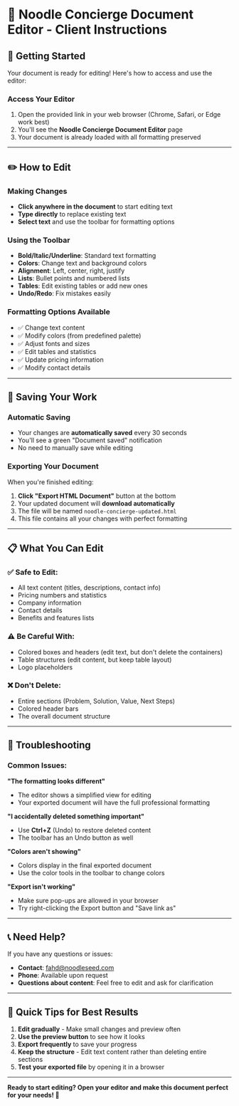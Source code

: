 # 📝 Noodle Concierge Document Editor - Client Instructions

## 🚀 Getting Started

Your document is ready for editing! Here's how to access and use the editor:

### **Access Your Editor**
1. Open the provided link in your web browser (Chrome, Safari, or Edge work best)
2. You'll see the **Noodle Concierge Document Editor** page
3. Your document is already loaded with all formatting preserved

---

## ✏️ How to Edit

### **Making Changes**
- **Click anywhere in the document** to start editing text
- **Type directly** to replace existing text
- **Select text** and use the toolbar for formatting options

### **Using the Toolbar**
- **Bold/Italic/Underline**: Standard text formatting
- **Colors**: Change text and background colors
- **Alignment**: Left, center, right, justify
- **Lists**: Bullet points and numbered lists
- **Tables**: Edit existing tables or add new ones
- **Undo/Redo**: Fix mistakes easily

### **Formatting Options Available**
- ✅ Change text content
- ✅ Modify colors (from predefined palette)
- ✅ Adjust fonts and sizes
- ✅ Edit tables and statistics
- ✅ Update pricing information
- ✅ Modify contact details

---

## 💾 Saving Your Work

### **Automatic Saving**
- Your changes are **automatically saved** every 30 seconds
- You'll see a green "Document saved" notification
- No need to manually save while editing

### **Exporting Your Document**
When you're finished editing:

1. **Click "Export HTML Document"** button at the bottom
2. Your updated document will **download automatically**
3. The file will be named `noodle-concierge-updated.html`
4. This file contains all your changes with perfect formatting

---

## 📋 What You Can Edit

### **✅ Safe to Edit:**
- All text content (titles, descriptions, contact info)
- Pricing numbers and statistics
- Company information
- Contact details
- Benefits and features lists

### **⚠️ Be Careful With:**
- Colored boxes and headers (edit text, but don't delete the containers)
- Table structures (edit content, but keep table layout)
- Logo placeholders

### **❌ Don't Delete:**
- Entire sections (Problem, Solution, Value, Next Steps)
- Colored header bars
- The overall document structure

---

## 🔧 Troubleshooting

### **Common Issues:**

**"The formatting looks different"**
- The editor shows a simplified view for editing
- Your exported document will have the full professional formatting

**"I accidentally deleted something important"**
- Use **Ctrl+Z** (Undo) to restore deleted content
- The toolbar has an Undo button as well

**"Colors aren't showing"**
- Colors display in the final exported document
- Use the color tools in the toolbar to change colors

**"Export isn't working"**
- Make sure pop-ups are allowed in your browser
- Try right-clicking the Export button and "Save link as"

---

## 📞 Need Help?

If you have any questions or issues:
- **Contact**: fahd@noodleseed.com
- **Phone**: Available upon request
- **Questions about content**: Feel free to edit and ask for clarification

---

## 🎯 Quick Tips for Best Results

1. **Edit gradually** - Make small changes and preview often
2. **Use the preview button** to see how it looks
3. **Export frequently** to save your progress
4. **Keep the structure** - Edit text content rather than deleting entire sections
5. **Test your exported file** by opening it in a browser

---

**Ready to start editing? Open your editor and make this document perfect for your needs! 🚀**